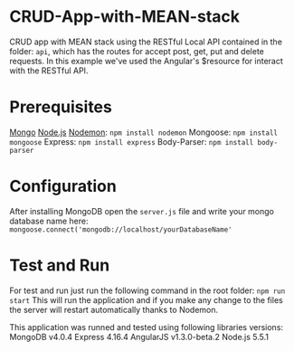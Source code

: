 # CRUD-App-with-MEAN-stack
CRUD app with MEAN stack using the RESTful Local API contained in the folder: `api`, which has the routes for accept post, get, put and delete requests. In this example we've used the Angular's $resource for interact with the RESTful API.

# Prerequisites
[Mongo](https://docs.mongodb.com/manual/installation/)
[Node.js](https://nodejs.org/en/download/package-manager/)
[Nodemon](https://nodemon.io/): `npm install nodemon`
Mongoose: `npm install mongoose`
Express: `npm install express`
Body-Parser: `npm install body-parser`

# Configuration
After installing MongoDB open the `server.js` file  and write your mongo database name here:
`mongoose.connect('mongodb://localhost/yourDatabaseName'`

# Test and Run
For test and run just run the following command in the root folder:
`npm run start`
This will run the application and if you make any change to the files the server will restart automatically thanks to Nodemon.

This application was runned and tested using following libraries versions:
MongoDB v4.0.4
Express 4.16.4
AngularJS v1.3.0-beta.2
Node.js 5.5.1